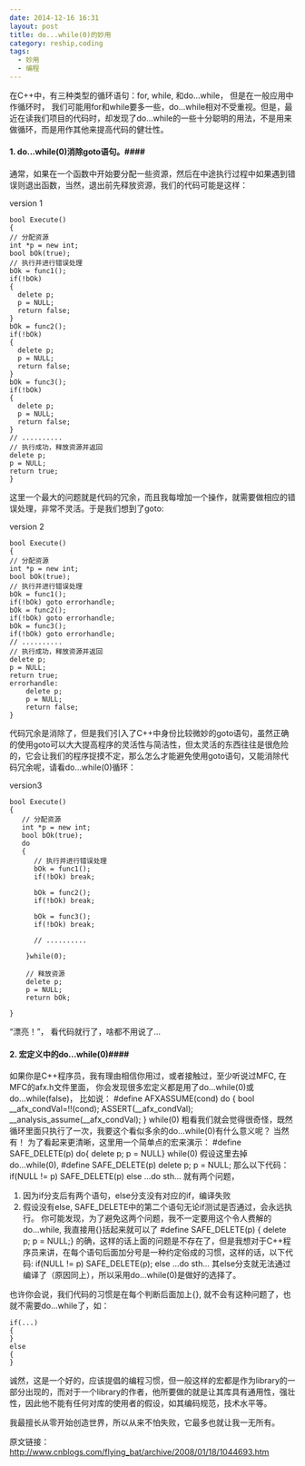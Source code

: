 ```yaml
---
date: 2014-12-16 16:31
layout: post
title: do...while(0)的妙用
category: reship,coding
tags:
  - 妙用
  - 编程
---
```

在C++中，有三种类型的循环语句：for, while, 和do...while， 但是在一般应用中作循环时， 我们可能用for和while要多一些，do...while相对不受重视。但是，最近在读我们项目的代码时，却发现了do...while的一些十分聪明的用法，不是用来做循环，而是用作其他来提高代码的健壮性。

#### 1. do...while(0)消除goto语句。#### 

通常，如果在一个函数中开始要分配一些资源，然后在中途执行过程中如果遇到错误则退出函数，当然，退出前先释放资源，我们的代码可能是这样：

version 1

    bool Execute()
    {
    // 分配资源
    int *p = new int;
    bool bOk(true);
    // 执行并进行错误处理
    bOk = func1();
    if(!bOk) 
    {
      delete p;   
      p = NULL;
      return false;
    }
    bOk = func2();
    if(!bOk) 
    {
      delete p;   
      p = NULL;
      return false;
    }
    bOk = func3();
    if(!bOk) 
    {
      delete p;   
      p = NULL;
      return false;
    }
    // ..........
    // 执行成功，释放资源并返回
    delete p;   
    p = NULL;
    return true;
    }


这里一个最大的问题就是代码的冗余，而且我每增加一个操作，就需要做相应的错误处理，非常不灵活。于是我们想到了goto:

version 2

    bool Execute()
    {
    // 分配资源
    int *p = new int;
    bool bOk(true);
    // 执行并进行错误处理
    bOk = func1();
    if(!bOk) goto errorhandle;
    bOk = func2();
    if(!bOk) goto errorhandle;
    bOk = func3();
    if(!bOk) goto errorhandle;
    // ..........
    // 执行成功，释放资源并返回
    delete p;   
    p = NULL;
    return true;
    errorhandle:
        delete p;   
        p = NULL;
        return false;
    }


代码冗余是消除了，但是我们引入了C++中身份比较微妙的goto语句，虽然正确的使用goto可以大大提高程序的灵活性与简洁性，但太灵活的东西往往是很危险的，它会让我们的程序捉摸不定，那么怎么才能避免使用goto语句，又能消除代码冗余呢，请看do...while(0)循环：

version3

    bool Execute()
    {
       // 分配资源
       int *p = new int;
       bool bOk(true);
       do
       {
          // 执行并进行错误处理
          bOk = func1();
          if(!bOk) break;

          bOk = func2();
          if(!bOk) break;

          bOk = func3();
          if(!bOk) break;

          // ..........

        }while(0);

        // 释放资源
        delete p;   
        p = NULL;
        return bOk;
   
    }


“漂亮！”， 看代码就行了，啥都不用说了...

####  2. 宏定义中的do...while(0)#### 
  如果你是C++程序员，我有理由相信你用过，或者接触过，至少听说过MFC, 在MFC的afx.h文件里面， 你会发现很多宏定义都是用了do...while(0)或do...while(false)， 比如说：
\#define AFXASSUME(cond)       do { bool __afx_condVal=!!(cond); ASSERT(__afx_condVal); __analysis_assume(__afx_condVal); } while(0) 
粗看我们就会觉得很奇怪，既然循环里面只执行了一次，我要这个看似多余的do...while(0)有什么意义呢？ 
当然有！
为了看起来更清晰，这里用一个简单点的宏来演示：
\#define SAFE_DELETE(p) do{ delete p; p = NULL} while(0)
假设这里去掉do...while(0),
\#define SAFE_DELETE(p) delete p; p = NULL;
那么以下代码：
if(NULL != p) SAFE_DELETE(p)
else   ...do sth...
就有两个问题，
1) 因为if分支后有两个语句，else分支没有对应的if，编译失败
2) 假设没有else, SAFE_DELETE中的第二个语句无论if测试是否通过，会永远执行。
你可能发现，为了避免这两个问题，我不一定要用这个令人费解的do...while,  我直接用{}括起来就可以了
\#define SAFE_DELETE(p) { delete p; p = NULL;}
的确，这样的话上面的问题是不存在了，但是我想对于C++程序员来讲，在每个语句后面加分号是一种约定俗成的习惯，这样的话，以下代码:
if(NULL != p) SAFE_DELETE(p);
else   ...do sth...
其else分支就无法通过编译了（原因同上），所以采用do...while(0)是做好的选择了。

也许你会说，我们代码的习惯是在每个判断后面加上{}, 就不会有这种问题了，也就不需要do...while了，如：
   
    if(...) 
    {
    }
    else
    {
    }
    
诚然，这是一个好的，应该提倡的编程习惯，但一般这样的宏都是作为library的一部分出现的，而对于一个library的作者，他所要做的就是让其库具有通用性，强壮性，因此他不能有任何对库的使用者的假设，如其编码规范，技术水平等。 

 
我最擅长从零开始创造世界，所以从来不怕失败，它最多也就让我一无所有。

原文链接：<a>http://www.cnblogs.com/flying_bat/archive/2008/01/18/1044693.htm</a>

